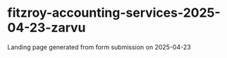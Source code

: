 # fitzroy-accounting-services-2025-04-23-zarvu
Landing page generated from form submission on 2025-04-23
